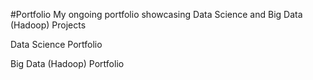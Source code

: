#Portfolio My ongoing portfolio showcasing Data Science and Big Data (Hadoop) Projects

Data Science Portfolio

Big Data (Hadoop) Portfolio

